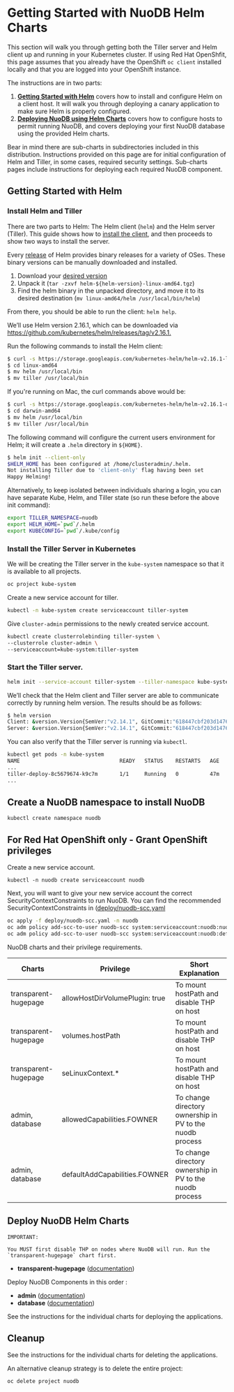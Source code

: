 # Getting Started with NuoDB Helm Charts

This section will walk you through getting both the Tiller server and Helm client up and running in your Kubernetes cluster. If using Red Hat OpenShfit, this page assumes that you already have the OpenShift `oc client` installed locally and that you are logged into your OpenShift instance.

The instructions are in two parts:

1. **[Getting Started with Helm][4]** covers how to install and configure Helm on a client host. It will walk you through deploying a canary application to make sure Helm is properly configured.
2. **[Deploying NuoDB using Helm Charts][5]** covers how to configure hosts to permit running NuoDB, and covers deploying your first NuoDB database using the provided Helm charts.

Bear in mind there are sub-charts in subdirectories included in this distribution. Instructions provided on this page are for initial configuration of Helm and Tiller, in some cases, required security settings. Sub-charts pages include instructions for deploying each required NuoDB component.

## Getting Started with Helm

### Install Helm and Tiller

There are two parts to Helm: The Helm client (`helm`) and the Helm server (Tiller). This guide shows how to [install the client][1], and then proceeds to show two ways to install the server.

Every [release][2] of Helm provides binary releases for a variety of OSes. These binary versions can be manually downloaded and installed.

1. Download your [desired version][2]
2. Unpack it (`tar -zxvf helm-${helm-version}-linux-amd64.tgz`)
3. Find the helm binary in the unpacked directory, and move it to its desired destination (`mv linux-amd64/helm /usr/local/bin/helm`)

From there, you should be able to run the client: `helm help`.

We’ll use Helm version 2.16.1, which can be downloaded via <https://github.com/kubernetes/helm/releases/tag/v2.16.1.>

Run the following commands to install the Helm client:

```bash
$ curl -s https://storage.googleapis.com/kubernetes-helm/helm-v2.16.1-linux-amd64.tar.gz | tar xz
$ cd linux-amd64
$ mv helm /usr/local/bin
$ mv tiller /usr/local/bin
```

If you're running on Mac, the curl commands above would be:

```bash
$ curl -s https://storage.googleapis.com/kubernetes-helm/helm-v2.16.1-darwin-amd64.tar.gz | tar xz
$ cd darwin-amd64
$ mv helm /usr/local/bin
$ mv tiller /usr/local/bin
```

The following command will configure the current users environment for Helm; it will create a `.helm` directory in `${HOME}`.

```bash
$ helm init --client-only
$HELM_HOME has been configured at /home/clusteradmin/.helm.
Not installing Tiller due to 'client-only' flag having been set
Happy Helming!
```

Alternatively, to keep isolated between individuals sharing a login, you can have separate Kube, Helm, and Tiller state (so run these before the above init command):

```bash
export TILLER_NAMESPACE=nuodb
export HELM_HOME=`pwd`/.helm
export KUBECONFIG=`pwd`/.kube/config
```

### Install the Tiller Server in Kubernetes

We will be creating the Tiller server in the `kube-system` namespace so that it is available to all projects.

```bash
oc project kube-system
```

Create a new service account for tiller.
```bash
kubectl -n kube-system create serviceaccount tiller-system
```

Give `cluster-admin` permissions to the newly created service account.
```bash
kubectl create clusterrolebinding tiller-system \
--clusterrole cluster-admin \
--serviceaccount=kube-system:tiller-system
```

### Start the Tiller server.
```bash
helm init --service-account tiller-system --tiller-namespace kube-system
```

We’ll check that the Helm client and Tiller server are able to communicate correctly by running helm version. The results should be as follows:

```bash
$ helm version
Client: &version.Version{SemVer:"v2.14.1", GitCommit:"618447cbf203d147601b4b9bd7f8c37a5d39fbb4", GitTreeState:"clean"}
Server: &version.Version{SemVer:"v2.14.1", GitCommit:"618447cbf203d147601b4b9bd7f8c37a5d39fbb4", GitTreeState:"clean"}
```

You can also verify that the Tiller server is running via `kubectl`.
```bash
kubectl get pods -n kube-system
NAME                                READY   STATUS    RESTARTS   AGE
...
tiller-deploy-8c5679674-k9c7m       1/1     Running   0          47m
...
```

## Create a NuoDB namespace to install NuoDB

`kubectl create namespace nuodb`

## For Red Hat OpenShift only - Grant OpenShift privileges

Create a new service account.

`kubectl -n nuodb create serviceaccount nuodb`

Next, you will want to give your new service account the correct SecurityContextConstraints to run NuoDB.
You can find the recommended SecurityContextConstraints in ([deploy/nuodb-scc.yaml](deploy/nuodb-scc.yaml)

```bash
oc apply -f deploy/nuodb-scc.yaml -n nuodb
oc adm policy add-scc-to-user nuodb-scc system:serviceaccount:nuodb:nuodb -n nuodb
oc adm policy add-scc-to-user nuodb-scc system:serviceaccount:nuodb:default -n nuodb
```

NuoDB charts and their privilege requirements.

| Charts | Privilege | Short Explanation |
| ----- | ----------- | ------ |
| transparent-hugepage| allowHostDirVolumePlugin: true | To mount hostPath and disable THP on host|
| transparent-hugepage| volumes.hostPath | To mount hostPath and disable THP on host|
| transparent-hugepage| seLinuxContext.* | To mount hostPath and disable THP on host|
| admin, database| allowedCapabilities.FOWNER | To change directory ownership in PV to the nuodb process|
| admin, database| defaultAddCapabilities.FOWNER | To change directory ownership in PV to the nuodb process|


## Deploy NuoDB Helm Charts

    IMPORTANT:
    
    You MUST first disable THP on nodes where NuoDB will run. Run the `transparent-hugepage` chart first.

- **transparent-hugepage** ([documentation](transparent-hugepage/README.md))


Deploy NuoDB Components in this order : 

- **admin** ([documentation](admin/README.md))
- **database** ([documentation](database/README.md))

See the instructions for the individual charts for deploying the applications.

## Cleanup

See the instructions for the individual charts for deleting the applications.

An alternative cleanup strategy is to delete the entire project:

```bash
oc delete project nuodb
```

[1]: https://helm.sh/docs/using_helm/
[2]: https://github.com/helm/helm/releases
[4]: #getting-started-with-helm-on-openshift
[5]: #deploying-nuodb-using-helm-charts
